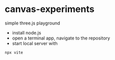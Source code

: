 # canvas-experiments

simple three.js playground

- install node.js
- open a terminal app, navigate to the repository
- start local server with 
```
npx vite
```
